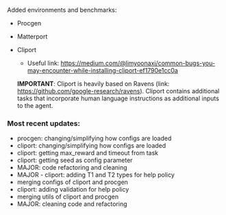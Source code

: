 Added environments and benchmarks:
- Procgen
- Matterport
- Cliport
    - Useful link: https://medium.com/@limyoonaxi/common-bugs-you-may-encounter-while-installing-cliport-ef1790e1cc0a

  **IMPORTANT**: Cliport is heavily based on Ravens (link: https://github.com/google-research/ravens). Cliport contains additional tasks that incorporate human language instructions as additional inputs to the agent. 

### Most recent updates:
- procgen: changing/simplifying how configs are loaded
- cliport: changing/simplifying how configs are loaded
- cliport: getting max_reward and timeout from task
- cliport: getting seed as config parameter
- MAJOR: code refactoring and cleaning
- MAJOR - cliport: adding T1 and T2 types for help policy
- merging configs of cliport and procgen
- cliport: adding validation for help policy
- merging utils of cliport and procgen
- MAJOR: cleaning code and refactoring